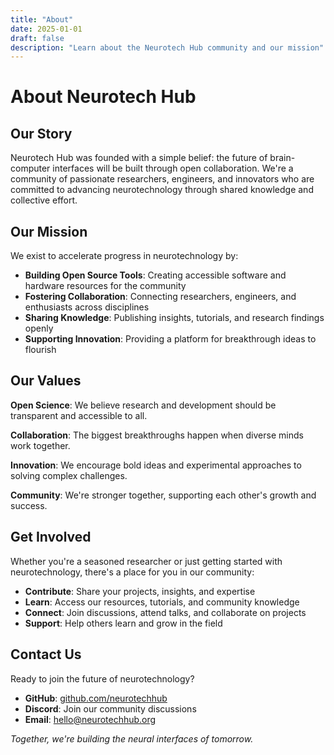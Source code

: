 ```yaml
---
title: "About"
date: 2025-01-01
draft: false
description: "Learn about the Neurotech Hub community and our mission"
---
```


# About Neurotech Hub

## Our Story

Neurotech Hub was founded with a simple belief: the future of brain-computer interfaces will be built through open collaboration. We're a community of passionate researchers, engineers, and innovators who are committed to advancing neurotechnology through shared knowledge and collective effort.

## Our Mission

We exist to accelerate progress in neurotechnology by:

- **Building Open Source Tools**: Creating accessible software and hardware resources for the community
- **Fostering Collaboration**: Connecting researchers, engineers, and enthusiasts across disciplines
- **Sharing Knowledge**: Publishing insights, tutorials, and research findings openly
- **Supporting Innovation**: Providing a platform for breakthrough ideas to flourish

## Our Values

**Open Science**: We believe research and development should be transparent and accessible to all.

**Collaboration**: The biggest breakthroughs happen when diverse minds work together.

**Innovation**: We encourage bold ideas and experimental approaches to solving complex challenges.

**Community**: We're stronger together, supporting each other's growth and success.

## Get Involved

Whether you're a seasoned researcher or just getting started with neurotechnology, there's a place for you in our community:

- **Contribute**: Share your projects, insights, and expertise
- **Learn**: Access our resources, tutorials, and community knowledge
- **Connect**: Join discussions, attend talks, and collaborate on projects
- **Support**: Help others learn and grow in the field

## Contact Us

Ready to join the future of neurotechnology? 

- **GitHub**: [github.com/neurotechhub](https://github.com/neurotechhub)
- **Discord**: Join our community discussions
- **Email**: hello@neurotechhub.org

*Together, we're building the neural interfaces of tomorrow.*